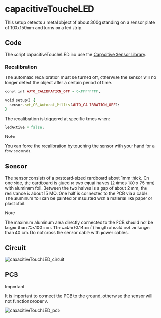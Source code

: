 # capacitiveToucheLED
This setup detects a metal object of about 300g standing on a sensor plate of 100x150mm and turns on a led strip.

## Code
The script capacitiveToucheLED.ino use the [Capacitive Sensor Library](https://playground.arduino.cc/Main/CapacitiveSensor/).

### Recalibration

The automatic recalibration must be turned off, otherwise the sensor will no longer detect the object after a certain period of time.

```ruby
const int AUTO_CALIBRATION_OFF = 0xFFFFFFFF;

void setup() {
  sensor.set_CS_AutocaL_Millis(AUTO_CALIBRATION_OFF);
}
```
The recalibration is triggered at specific times when:
```ruby
ledActive = false;
```

> [!NOTE]
> You can force the recalibration by touching the sensor with your hand for a few seconds.

## Sensor

The sensor consists of a postcard-sized cardboard about 1mm thick. On one side, the cardboard is glued to two equal halves (2 times 100 x 75 mm) with aluminum foil. Between the two halves is a gap of about 2 mm, the resistance is about 15 MΩ. One half is connected to the PCB via a cable. The aluminum foil can be painted or insulated with a material like paper or plasticfoil.
> [!NOTE]
> The maximum aluminum area directly connected to the PCB should not be larger than 75x100 mm. The cable (0.14mm²) length should not be longer than 40 cm.
> Do not cross the sensor cable with power cables.

## Circuit
![capacitiveTouchLED_circuit](https://github.com/herdav/capacitiveToucheLED/assets/19168117/01bdddb2-63c9-47bb-b205-9b79c3f7e3a5)

## PCB

> [!IMPORTANT]  
> It is important to connect the PCB to the ground, otherwise the sensor will not function properly.

![capacitiveTouchLED_pcb](https://github.com/herdav/capacitiveToucheLED/assets/19168117/e1b22fc1-3aec-4b77-82ad-2a3997d2a5f4)

